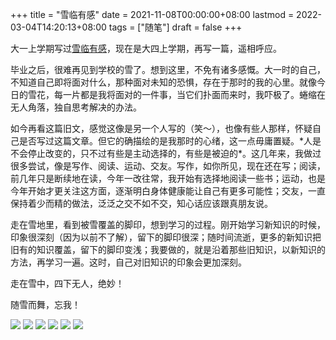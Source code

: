 +++
title = "雪临有感"
date = 2021-11-08T00:00:00+08:00
lastmod = 2022-03-04T14:20:13+08:00
tags = ["随笔"]
draft = false
+++

大一上学期写过[雪临有感](/posts/feelings-with-snow/)，现在是大四上学期，再写一篇，遥相呼应。

毕业之后，很难再见到学校的雪了。想到这里，不免有诸多感慨。大一时的自己，不知道自己即将面对什么，那种面对未知的恐惧，存在于那时的我的心里。就像今日的雪花，每一片都是我将面对的一件事，当它们扑面而来时，我吓极了。蜷缩在无人角落，独自思考解决的办法。

如今再看这篇旧文，感觉这像是另一个人写的（笑～），也像有些人那样，怀疑自己是否写过这篇文章。但它的确描绘的是我那时的心绪，这一点毋庸置疑。\*人是不会停止改变的，只不过有些是主动选择的，有些是被迫的\*。这几年来，我做过很多尝试，像是写作、阅读、运动、交友。写作，如你所见，现在还在写；阅读，前几年只是断续地在读，今年一改往常，我开始有选择地阅读一些书；运动，也是今年开始才更关注这方面，逐渐明白身体健康能让自己有更多可能性；交友，一直保持着少而精的做法，泛泛之交不如不交，知心话应该跟真朋友说。

走在雪地里，看到被雪覆盖的脚印，想到学习的过程。刚开始学习新知识的时候，印象很深刻（因为以前不了解），留下的脚印很深；随时间流逝，更多的新知识把旧有的知识覆盖，留下的脚印变浅；我要做的，就是沿着那些旧知识，以新知识的方法，再学习一遍。这时，自己对旧知识的印象会更加深刻。

走在雪中，四下无人，绝妙！

随雪而舞，忘我！

![](https://images.yidajiabei.xyz/photo/2021-11-08-1.jpg)
![](https://images.yidajiabei.xyz/photo/2021-11-08-2.jpg)
![](https://images.yidajiabei.xyz/photo/2021-11-08-3.jpg)
![](https://images.yidajiabei.xyz/photo/2021-11-08-4.jpg)
![](https://images.yidajiabei.xyz/photo/2021-11-08-5.jpg)
![](https://images.yidajiabei.xyz/photo/2021-11-08-6.jpg)

